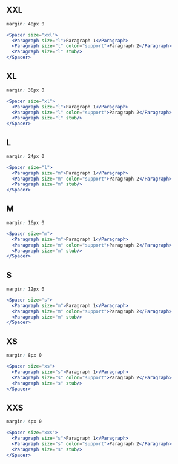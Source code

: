 ## XXL

```css static
margin: 48px 0
```

```jsx
<Spacer size="xxl">
  <Paragraph size="l">Paragraph 1</Paragraph>
  <Paragraph size="l" color="support">Paragraph 2</Paragraph>
  <Paragraph size="l" stub/>
</Spacer>
```

## XL

```css static
margin: 36px 0
```

```jsx
<Spacer size="xl">
  <Paragraph size="l">Paragraph 1</Paragraph>
  <Paragraph size="l" color="support">Paragraph 2</Paragraph>
  <Paragraph size="l" stub/>
</Spacer>
```

## L

```css static
margin: 24px 0
```

```jsx
<Spacer size="l">
  <Paragraph size="m">Paragraph 1</Paragraph>
  <Paragraph size="m" color="support">Paragraph 2</Paragraph>
  <Paragraph size="m" stub/>
</Spacer>
```

## M

```css static
margin: 16px 0
```

```jsx
<Spacer size="m">
  <Paragraph size="m">Paragraph 1</Paragraph>
  <Paragraph size="m" color="support">Paragraph 2</Paragraph>
  <Paragraph size="m" stub/>
</Spacer>
```

## S

```css static
margin: 12px 0
```

```jsx
<Spacer size="s">
  <Paragraph size="m">Paragraph 1</Paragraph>
  <Paragraph size="m" color="support">Paragraph 2</Paragraph>
  <Paragraph size="m" stub/>
</Spacer>
```

## XS

```css static
margin: 8px 0
```

```jsx
<Spacer size="xs">
  <Paragraph size="s">Paragraph 1</Paragraph>
  <Paragraph size="s" color="support">Paragraph 2</Paragraph>
  <Paragraph size="s" stub/>
</Spacer>
```

## XXS

```css static
margin: 4px 0
```

```jsx
<Spacer size="xxs">
  <Paragraph size="s">Paragraph 1</Paragraph>
  <Paragraph size="s" color="support">Paragraph 2</Paragraph>
  <Paragraph size="s" stub/>
</Spacer>
```
